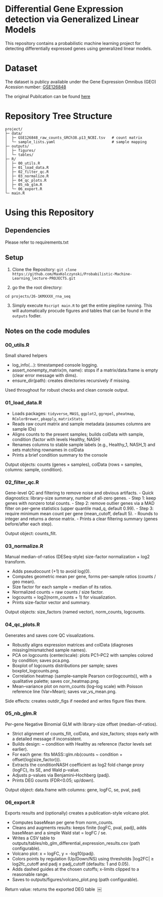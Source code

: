 
# Differential Gene Expression detection via Generalized Linear Models

This repository contains a probabilistic machine learning project for detecting differentially expressed genes using generalized linear models. 

# Dataset 

The dataset is publicy available under the Gene Expression Omnibus (GEO) Acession number: [GSE126848](https://www.ncbi.nlm.nih.gov/geo/query/acc.cgi?acc=GSE126848)

The original Pubilcation can be found [here](https://pubmed.ncbi.nlm.nih.gov/30653341/)

# Repository Tree Structure

```
project/
├─ data/  
│  ├─ GSE126848_raw_counts_GRCh38.p13_NCBI.tsv   # count matrix
│  └─ sample_lists.yaml                          # sample mapping 
├─ outputs/  
│  ├─ figures/  
│  └─ tables/  
├─ R/  
│  ├─ 00_utils.R  
│  ├─ 01_load_data.R  
│  ├─ 02_filter_qc.R  
│  ├─ 03_normalize.R  
│  ├─ 04_qc_plots.R  
│  ├─ 05_nb_glm.R  
│  └─ 06_export.R  
└─ main.R
```

# Using this Repository

## Dependencies 

Please refer to requirements.txt

## Setup

1. Clone the Repository: 
```git clone https://github.com/MaxKolczynski/Probabilistic-Machine-Learning_lecture-PROJECTS.git```

2. go the the root directory: 

```cd projects/26-1KMXXXX_rna_seq```  

3. Simply execute ```Rscript main.R``` to get the entire piepline running. This will automatically procude figures and tables that can be found in the ```outputs``` fodler. 

## Notes on the code modules

### 00_utils.R  

Small shared helpers
-	log_info(...): timestamped console logging.
-	assert_nonempty_matrix(m, name): stops if a matrix/data.frame is empty (clear error message with dims).
-	ensure_dir(path): creates directories recursively if missing.

Used throughout for robust checks and clean console output.

### 01_load_data.R  

- Loads packages: ```tidyverse```, ```MASS```, ```ggplot2```, ```ggrepel```, ```pheatmap```, ```RColorBrewer```, ```pbapply```, ```matrixStats```
-	Reads raw count matrix and sample metadata (assumes columns are sample IDs)
-	Aligns counts to the present samples; builds colData with sample, condition (factor with levels Healthy, NASH)
-	Renames columns to stable sample labels (e.g., Healthy_1, NASH_1) and sets matching rownames in colData
-	Prints a brief condition summary to the console

Output objects: counts (genes × samples), colData (rows = samples, columns: sample, condition).

### 02_filter_qc.R  

Gene-level QC and filtering to remove noise and obvious artifacts.
	-	Quick diagnostics: library-size summary, number of all-zero genes.
	-	Step 1: keep genes with nonzero total counts.
	-	Step 2: remove outlier genes via a MAD filter on per-gene statistics (upper quantile mad_q, default 0.99).
	-	Step 3: require minimum mean count per gene (mean_cutoff, default 5).
	-	Rounds to integer and returns a dense matrix.
	-	Prints a clear filtering summary (genes before/after each step).

Output object: counts_filt.

### 03_normalize.R  

Manual median-of-ratios (DESeq-style) size-factor normalization + log2 transform.
-	Adds pseudocount (+1) to avoid log(0).
-	Computes geometric mean per gene, forms per-sample ratios (counts / geo mean).
-	Size factor for each sample = median of its ratios.
-	Normalized counts = raw counts / size factor.
 - logcounts = log2(norm_counts + 1) for visualization.
-	Prints size-factor vector and summary.

Output objects: size_factors (named vector), norm_counts, logcounts.

### 04_qc_plots.R  

Generates and saves core QC visualizations.
- Robustly aligns expression matrices and colData (diagnoses missing/mismatched sample names).
- PCA on logcounts (center/scale): plots PC1–PC2 with samples colored by condition; saves pca.png.
- Boxplot of logcounts distributions per sample; saves boxplot_logcounts.png.
- Correlation heatmap (sample–sample Pearson cor(logcounts)), with a qualitative palette; saves cor_heatmap.png.
- Mean–variance plot on norm_counts (log–log scale) with Poisson reference line (Var=Mean); saves var_vs_mean.png.

Side effects: creates outdir_figs if needed and writes figure files there.


### 05_nb_glm.R  

Per-gene Negative Binomial GLM with library-size offset (median-of-ratios).
-	Strict alignment of counts_filt, colData, and size_factors; stops early with a detailed message if inconsistent.
-	Builds design: ~ condition with Healthy as reference (factor levels set earlier).
-	For each gene: fits MASS::glm.nb(counts ~ condition + offset(log(size_factor))).
-	Extracts the conditionNASH coefficient as log2 fold change proxy (logFC), its SE, and Wald p-value.
-	Adjusts p-values via Benjamini–Hochberg (padj).
-	Prints DEG counts (FDR<0.05; up/down).

Output object: data.frame with columns: gene, logFC, se, pval, padj 

### 06_export.R  

Exports results and (optionally) creates a publication-style volcano plot.
-	Computes baseMean per gene from norm_counts.
-	Cleans and augments results: keeps finite (logFC, pval, padj), adds baseMean and a simple Wald stat = logFC / se.
-	Writes a CSV table to outputs/tables/nb_glm_differential_expression_results.csv (path configurable).
-	Volcano plot: x = logFC, y = -log10(padj).
-	Colors points by regulation (Up/Down/NS) using thresholds |log2FC| ≥ log2fc_cutoff and padj ≤ padj_cutoff (defaults: 1 and 0.05).
-	Adds dashed guides at the chosen cutoffs; x-limits clipped to a reasonable range.
-	Saves to outputs/figures/volcano_plot.png (path configurable).

Return value: returns the exported DEG table  ￼




